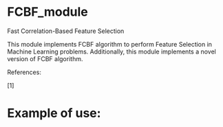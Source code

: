 # FCBF_module
Fast Correlation-Based Feature Selection

This module implements FCBF algorithm to perform Feature Selection in Machine Learning problems. Additionally, this module implements a novel version of FCBF algorithm. 



References:

[1] 




# Example of use:




